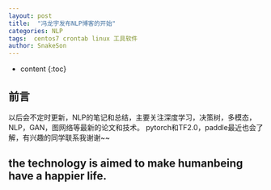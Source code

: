 ```yaml
---
layout: post
title:  "冯龙宇发布NLP博客的开始"
categories: NLP
tags:  centos7 crontab linux 工具软件  
author: SnakeSon
---
```


* content
{:toc}


## 前言

以后会不定时更新，NLP的笔记和总结，主要关注深度学习，决策树，多模态，NLP，GAN，图网络等最新的论文和技术。
pytorch和TF2.0，paddle最近也会了解，有兴趣的同学联系我谢谢~~

##  the technology is aimed to make humanbeing have a happier life.
